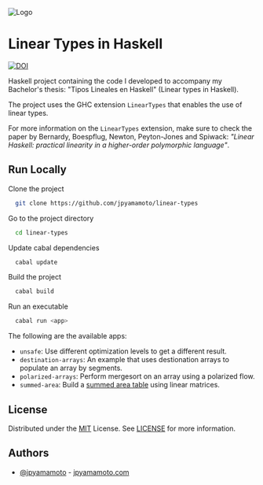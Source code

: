 ![Logo](https://socialify.git.ci/jpyamamoto/linear-types/image?font=Rokkitt&language=1&logo=https%3A%2F%2Fraw.githubusercontent.com%2Fjpyamamoto%2Flinear-types%2Frefs%2Fheads%2Fmain%2Flogo.svg&name=1&owner=1&pattern=Plus&theme=Auto)

# Linear Types in Haskell

[![DOI](https://zenodo.org/badge/887581222.svg)](https://doi.org/10.5281/zenodo.15116852)

Haskell project containing the code I developed to accompany my Bachelor's thesis: "Tipos Lineales en Haskell" (Linear types in Haskell).

The project uses the GHC extension `LinearTypes` that enables the use of linear types.

For more information on the `LinearTypes` extension, make sure to check the paper by Bernardy, Boespflug, Newton, Peyton-Jones and Spiwack: _"Linear Haskell: practical linearity in a higher-order polymorphic language"_.

## Run Locally

Clone the project

```bash
  git clone https://github.com/jpyamamoto/linear-types
```

Go to the project directory

```bash
  cd linear-types
```

Update cabal dependencies

```bash
  cabal update
```

Build the project

```bash
  cabal build
```

Run an executable

```bash
  cabal run <app>
```

The following are the available apps:

- `unsafe`: Use different optimization levels to get a different result.
- `destination-arrays`: An example that uses destionation arrays to populate an array by segments.
- `polarized-arrays`: Perform mergesort on an array using a polarized flow.
- `summed-area`: Build a [summed area table](https://en.wikipedia.org/wiki/Summed-area_table) using linear matrices.

## License

Distributed under the [MIT](https://choosealicense.com/licenses/mit/) License. See [LICENSE](LICENSE) for more information.

## Authors

- [@jpyamamoto](https://www.github.com/jpyamamoto) - [jpyamamoto.com](https://jpyamamoto.com/)
